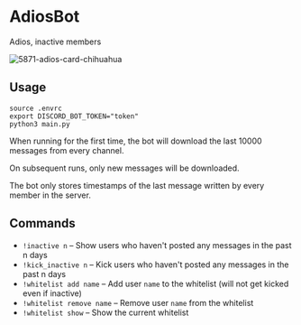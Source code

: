 # AdiosBot

Adios, inactive members

![5871-adios-card-chihuahua](https://github.com/user-attachments/assets/a2630b75-7b36-41ed-9ed6-b16e44467fbc)


## Usage
```
source .envrc
export DISCORD_BOT_TOKEN="token"
python3 main.py
```

When running for the first time, the bot will download the last 10000 messages from every channel.

On subsequent runs, only new messages will be downloaded.

The bot only stores timestamps of the last message written by every member in the server.

## Commands
* `!inactive n` – Show users who haven't posted any messages in the past n days
* `!kick_inactive n` – Kick users who haven't posted any messages in the past n days
* `!whitelist add name` – Add user `name` to the whitelist (will not get kicked even if inactive)
* `!whitelist remove name` – Remove user `name` from the whitelist
* `!whitelist show` – Show the current whitelist

